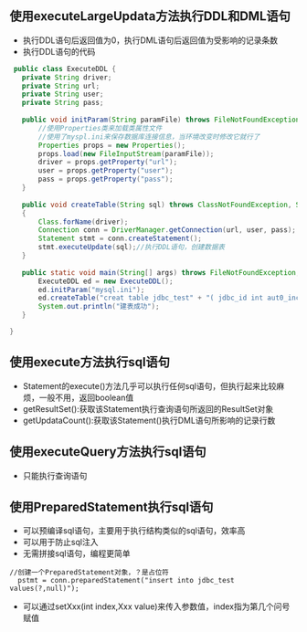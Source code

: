 ## 使用executeLargeUpdata方法执行DDL和DML语句
- 执行DDL语句后返回值为0，执行DML语句后返回值为受影响的记录条数
- 执行DDL语句的代码
 ``` java
  public class ExecuteDDL {
	private String driver;
	private String url;
	private String user;
	private String pass;
	
	public void initParam(String paramFile) throws FileNotFoundException, IOException{
		//使用Properties类来加载类属性文件
		//使用了myspl.ini来保存数据库连接信息，当环境改变时修改它就行了
		Properties props = new Properties();
		props.load(new FileInputStream(paramFile));
		driver = props.getProperty("url");
		user = props.getProperty("user");
		pass = props.getProperty("pass");
	}
	
	public void createTable(String sql) throws ClassNotFoundException, SQLException
	{
		Class.forName(driver);
		Connection conn = DriverManager.getConnection(url, user, pass);
		Statement stmt = conn.createStatement();
		stmt.executeUpdate(sql);//执行DDL语句，创建数据表
	}
	
	public static void main(String[] args) throws FileNotFoundException, IOException, ClassNotFoundException, SQLException {
		ExecuteDDL ed = new ExecuteDDL();
		ed.initParam("mysql.ini");
		ed.createTable("creat table jdbc_test" + "( jdbc_id int aut0_increment primary key," + "jdbc_name varchar(255)," + "jdbc_desc text");
		System.out.println("建表成功");
	}

}
```
## 使用execute方法执行sql语句
- Statement的execute()方法几乎可以执行任何sql语句，但执行起来比较麻烦，一般不用，返回boolean值
- getResultSet():获取该Statement执行查询语句所返回的ResultSet对象
- getUpdataCount():获取该Statement()执行DML语句所影响的记录行数
 
## 使用executeQuery方法执行sql语句
- 只能执行查询语句

## 使用PreparedStatement执行sql语句
- 可以预编译sql语句，主要用于执行结构类似的sql语句，效率高
- 可以用于防止sql注入
- 无需拼接sql语句，编程更简单
 ```
 //创建一个PreparedStatement对象，？是占位符
   pstmt = conn.preparedStatement("insert into jdbc_test values(?,null)");
```
- 可以通过setXxx(int index,Xxx value)来传入参数值，index指为第几个问号赋值


